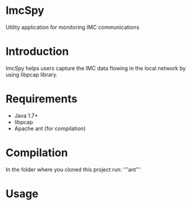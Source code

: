 # ImcSpy
Utility application for monitoring IMC communications

# Introduction
ImcSpy helps users capture the IMC data flowing in the local network by using libpcap library.

# Requirements
  - Java 1.7+
  - libpcap
  - Apache ant (for compilation)

# Compilation
In the folder where you cloned this project run:
'''ant'''

# Usage
  
